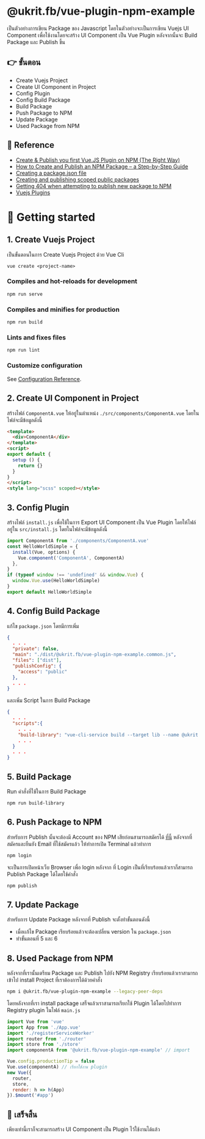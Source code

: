 # @ukrit.fb/vue-plugin-npm-example

เป็นตัวอย่างการเขียน Package ของ Javascript โดยในตัวอย่างจะเป็นการเขียน Vuejs UI Component เพื่อใช้งานโดยจะสร้าง UI Component เป็น Vue Plugin หลังจากนั้นจะ Build Package และ Publish ขึ้น

## 👉 ขั้นตอน

- Create Vuejs Project
- Create UI Component in Project
- Config Plugin
- Config Build Package
- Build Package
- Push Package to NPM
- Update Package
- Used Package from NPM

## 📎 Reference

- [Create & Publish you first Vue.JS Plugin on NPM (The Right Way) ](https://5balloons.info/create-publish-you-first-vue-plugin-on-npm-the-right-way/)
- [How to Create and Publish an NPM Package – a Step-by-Step Guide](https://www.freecodecamp.org/news/how-to-create-and-publish-your-first-npm-package/)
- [Creating a package.json file](https://docs.npmjs.com/creating-a-package-json-file)
- [Creating and publishing scoped public packages](https://docs.npmjs.com/creating-and-publishing-scoped-public-packages)
- [Getting 404 when attempting to publish new package to NPM](https://stackoverflow.com/questions/39115101/getting-404-when-attempting-to-publish-new-package-to-npm)
- [Vuejs Plugins](https://v2.vuejs.org/v2/guide/plugins.html)

# 📌 Getting started

## 1. Create Vuejs Project

เป็นขั้นตอนในการ Create Vuejs Project ด้วย Vue Cli

```
vue create <project-name>
```

### Compiles and hot-reloads for development

```
npm run serve
```

### Compiles and minifies for production

```
npm run build
```

### Lints and fixes files

```
npm run lint
```

### Customize configuration

See [Configuration Reference](https://cli.vuejs.org/config/).

## 2. Create UI Component in Project
สร้างไฟล์ `ComponentA.vue` ให้อยู่ในตำแหน่ง `./src/components/ComponentA.vue` โดยในไฟล์จะมีข้อมูลดังนี้

``` HTML
<template>
  <div>ComponentA</div>
</template>
<script>
export default {
  setup () {
    return {}
  }
}
</script>
<style lang="scss" scoped></style>
```

## 3. Config Plugin

สร้างไฟล์​ `install.js` เพื่อใช้ในการ Export UI Component เป็น Vue Plugin โดยให้ไฟล์อยู่ใน `src/install.js` โดยในไฟล์จะมีข้อมูลดังนี้

```javascript
import ComponentA from './components/ComponentA.vue'
const HelloWorldSimple = {
  install(Vue, options) {
    Vue.component('ComponentA', ComponentA)
  },
}
if (typeof window !== 'undefined' && window.Vue) {
  window.Vue.use(HelloWorldSimple)
}
export default HelloWorldSimple
```

## 4. Config Build Package

แก้ไข `package.json` โดยมีการเพิ่ม

```json
{
  . . .
  "private": false,
  "main": "./dist/@ukrit.fb/vue-plugin-npm-example.common.js",
  "files": ["dist"],
  "publishConfig": {
    "access": "public"
  },
  . . .
}
```

และเพิ่ม Script ในการ Build Package

```json
{
  . . .
  "scripts":{
    . . .
    "build-library": "vue-cli-service build --target lib --name @ukrit.fb/vue-plugin-npm-example ./src/install.js",
    . . .
  }
  . . .
}
```

## 5. Build Package
Run คำสั่งที่ใช้ในการ Build Package

``` sh
npm run build-library
```

## 6. Push Package to NPM
สำหรับการ Publish นั้นจะต้องมี Account ของ NPM เสียก่อนสามารถสมัครได้ [ที่นี้](https://www.npmjs.com/) หลังจากที่สมัครและยืนยัง Email ที่ใช้สมัครแล้ว ให้ทำการเปิด Terminal แล้วทำการ 

``` sh
npm login
```

จะเป็นการเปิดหน้าเว็บ Browser เพื่อ login หลังจาก ที่ Login เป็นที่เรียบร้อยแล้วเราก็สามารถ Publish Package ได้โดยใช้คำสั่ง

``` sh 
npm publish
```

## 7. Update Package
สำหรับการ Update Package หลังจากที่ Publish จะตั้งทำขั้นตอนดังนี้

- เมื่อเเก้ไข Package เรียบร้อยแล้วจะต้องเปลี่ยน version ใน `package.json`
- ทำขั้นตอนที่ 5 และ 6

## 8. Used Package from NPM
หลังจากที่เรานั้นเตรียม Package และ Publish ไปยัง NPM Registry เรียบร้อยแล้วเราสามารถเข้าไป install Project ที่เราต้องการได้ด้วยคำสั่ง 

``` sh
npm i @ukrit.fb/vue-plugin-npm-example --legacy-peer-deps
```

โดยหลังจากที่เรา install package เสร็จแล้วเราสามารถเรียกใช้ Plugin ได้โดยไปทำการ Registry plugin ในไฟล์​ `main.js` 

``` javascript 
import Vue from 'vue'
import App from './App.vue'
import './registerServiceWorker'
import router from './router'
import store from './store'
import componentA from '@ukrit.fb/vue-plugin-npm-example' // import 

Vue.config.productionTip = false
Vue.use(componentA) // เรียกใช้งาน plugin
new Vue({
  router,
  store,
  render: h => h(App)
}).$mount('#app')
```

##  🎉 เสร็จสิ้น
เพียงเท่านี้เราก็จะสามารถสร้าง UI Component เป็น Plugin ไว้ใช้งานได้แล้ว

<!-- 📌📍📎📢🔎🚩🛠❌❓❗🎉🏁🏅💯💢💡 -->